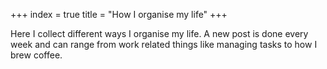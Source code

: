 +++
index = true
title = "How I organise my life"
+++

Here I collect different ways I organise my life. A new post is done every week
and can range from work related things like managing tasks to how I brew coffee.
